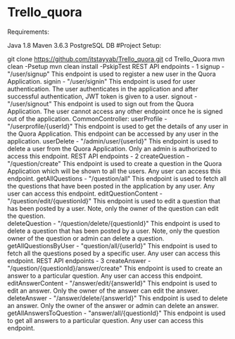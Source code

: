 # Trello_quora
 
Requirements:

Java 1.8
Maven 3.6.3
PostgreSQL DB
#Project Setup:

 git clone https://github.com/itstayyab/Trello_quora.git
 cd Trello_Quora
 mvn clean -Psetup
 mvn clean install -PskipTest
REST API endpoints - 1
signup - "/user/signup"
This endpoint is used to register a new user in the Quora Application.
signin - "/user/signin"
This endpoint is used for user authentication. The user authenticates in the application and after successful authentication, JWT token is given to a user.
signout - "/user/signout"
This endpoint is used to sign out from the Quora Application. The user cannot access any other endpoint once he is signed out of the application.
CommonController:
userProfile - "/userprofile/{userId}"
This endpoint is used to get the details of any user in the Quora Application. This endpoint can be accessed by any user in the application.
userDelete - "/admin/user/{userId}"
This endpoint is used to delete a user from the Quora Application. Only an admin is authorized to access this endpoint.
REST API endpoints - 2
createQuestion - "/question/create"
This endpoint is used to create a question in the Quora Application which will be shown to all the users. Any user can access this endpoint.
getAllQuestions - "/question/all"
This endpoint is used to fetch all the questions that have been posted in the application by any user. Any user can access this endpoint.
editQuestionContent - "/question/edit/{questionId}"
This endpoint is used to edit a question that has been posted by a user. Note, only the owner of the question can edit the question.  
deleteQuestion - "/question/delete/{questionId}"
This endpoint is used to delete a question that has been posted by a user. Note, only the question owner of the question or admin can delete a question.
getAllQuestionsByUser - "question/all/{userId}"
This endpoint is used to fetch all the questions posed by a specific user. Any user can access this endpoint.
REST API endpoints - 3
createAnswer - "/question/{questionId}/answer/create"
This endpoint is used to create an answer to a particular question. Any user can access this endpoint.
editAnswerContent - "/answer/edit/{answerId}"
This endpoint is used to edit an answer. Only the owner of the answer can edit the answer.  
deleteAnswer - "/answer/delete/{answerId}"
This endpoint is used to delete an answer. Only the owner of the answer or admin can delete an answer.
getAllAnswersToQuestion - "answer/all/{questionId}"
This endpoint is used to get all answers to a particular question. Any user can access this endpoint.
